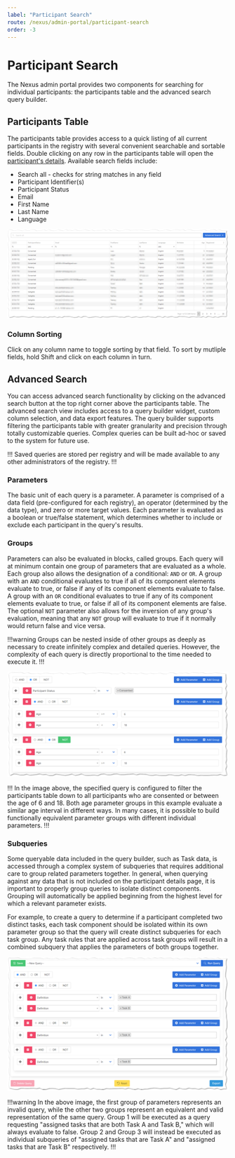 ```yaml
---
label: "Participant Search"
route: /nexus/admin-portal/participant-search
order: -3
---
```

# Participant Search
The Nexus admin portal provides two components for searching for individual participants: the participants table and the advanced search query builder.

## Participants Table
The participants table provides access to a quick listing of all current participants in the registry with several convenient searchable and sortable fields. Double clicking on any row in the participants table will open the [participant's details](/nexus/admin-portal/participant-details.md). Available search fields include:
- Search all - checks for string matches in any field
- Participant Identifier(s)
- Participant Status
- Email
- First Name
- Last Name
- Language

![Participants table.](/nexus/images/participants-table.png)

### Column Sorting
Click on any column name to toggle sorting by that field. To sort by mutliple fields, hold Shift and click on each column in turn.

## Advanced Search
You can access advanced search functionality by clicking on the advanced search button at the top right corner above the participants table. The advanced search view includes access to a query builder widget, custom column selection, and data export features. The query builder supports filtering the participants table with greater granularity and precision through totally customizable queries. Complex queries can be built ad-hoc or saved to the system for future use.

!!!
Saved queries are stored per registry and will be made available to any other administrators of the registry.
!!!

### Parameters
The basic unit of each query is a parameter. A parameter is comprised of a data field (pre-configured for each registry), an operator (determined by the data type), and zero or more target values. Each parameter is evaluated as a boolean or true/false statement, which determines whether to include or exclude each participant in the query's results.

### Groups
Parameters can also be evaluated in blocks, called groups. Each query will at minimum contain one group of parameters that are evaluated as a whole. Each group also allows the designation of a conditional: `AND` or `OR`. A group with an `AND` conditional evaluates to true if all of its component elements evaluate to true, or false if any of its component elements evaluate to false. A group with an `OR` conditional evaluates to true if any of its component elements evaluate to true, or false if all of its component elements are false. The optional `NOT` parameter also allows for the inversion of any group's evaluation, meaning that any `NOT` group will evaluate to true if it normally would return false and vice versa.

!!!warning
Groups can be nested inside of other groups as deeply as necessary to create infinitely complex and detailed queries. However, the complexity of each query is directly proportional to the time needed to execute it.
!!!

![Advanced search grouping.](/nexus/images/advanced-search.png)

!!!
In the image above, the specified query is configured to filter the participants table down to all participants who are consented or between the age of 6 and 18. Both age parameter groups in this example evaluate a similar age interval in different ways. In many cases, it is possible to build functionally equivalent parameter groups with different individual parameters.
!!!

### Subqueries
Some queryable data included in the query builder, such as Task data, is accessed through a complex system of subqueries that requires additional care to group related parameters together. In general, when querying against any data that is not included on the participant details page, it is important to properly group queries to isolate distinct components. Grouping will automatically be applied beginning from the highest level for which a relevant parameter exists.

For example, to create a query to determine if a participant completed two distinct tasks, each task component should be isolated within its own parameter group so that the query will create distinct subqueries for each task group. Any task rules that are applied across task groups will result in a combined subquery that applies the parameters of both groups together.

![Task criteria variations](/nexus/images/subqueries.png)

!!!warning
In the above image, the first group of parameters represents an invalid query, while the other two groups represent an equivalent and valid representation of the same query. Group 1 will be executed as a query requesting "assigned tasks that are both Task A and Task B," which will always evaluate to false. Group 2 and Group 3 will instead be executed as individual subqueries of "assigned tasks that are Task A" and "assigned tasks that are Task B" respectively.
!!!